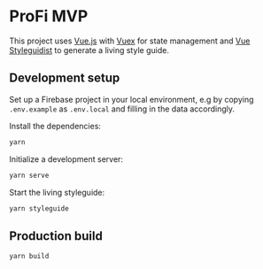 # ProFi MVP

This project uses [Vue.js](https://vuejs.org) with [Vuex](https://vuex.vuejs.org) for state management and [Vue Styleguidist](https://vue-styleguidist.github.io/) to generate a living style guide.

## Development setup

Set up a Firebase project in your local environment, e.g by copying `.env.example` as `.env.local` and filling in the data accordingly.

Install the dependencies:

```sh
yarn
```

Initialize a development server:

```sh
yarn serve
```

Start the living styleguide:

```sh
yarn styleguide
```

## Production build

```sh
yarn build
```
